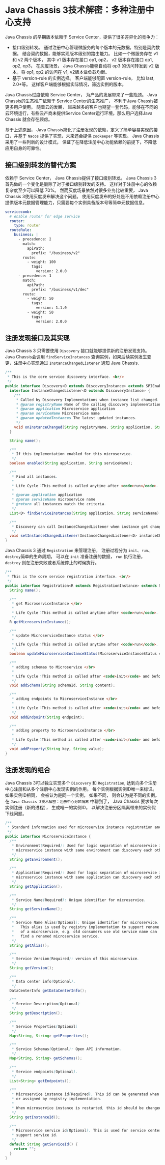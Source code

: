 # Java Chassis 3技术解密：多种注册中心支持

Java Chassis 的早期版本依赖于 Service Center，提供了很多差异化的竞争力：

* 接口级别转发。 通过注册中心管理微服务的每个版本的元数据，特别是契约数据。 结合契约数据，能够实现版本级别的路由能力。 比如一个微服务存在 v1 和 v2 两个版本， 其中 v1 版本存在接口 op1, op2， v2 版本存在接口 op1, op2, op3， 在灰度场景， Java Chassis能够自动将 op3 的访问转发到 v2 版本，将 op1, op2 的访问在 v1, v2版本做负载均衡。 
* 基于 version-rule 的实例选择。 客户端能够配置 version-rule， 比如 last, 2.0+等。 这样客户端能够根据实际情况，筛选实例的版本。 

Java Chassis过度依赖 Service Center， 为产品的发展带来了一些瓶颈。 Java Chassis的生态推广依赖于 Service Center的生态推广， 不利于Java Chassis被更多用户使用。 随着云的发展， 越来越多的客户也期望一套代码，能够在不同的云环境运行，有些云产商未提供Service Center运行环境，那么用户选择Java Chassis 就会存在顾虑。 

基于上述原因， Java Chassis简化了注册发现的依赖，定义了简单容易实现的接口，并基于 `Nacos` 提供了实现，未来还会提供 `zookeeper` 等实现。 Java Chassis 采用了一些列新的设计模式， 保证了在降低注册中心功能依赖的前提下，不降低应用自身的可靠性。 

## 接口级别转发的替代方案

依赖于 Service Center， Java Chassis提供了接口级别转发。 Java Chassis 3 首先做的一个变化是删除了对于接口级别转发的支持。 这样对于注册中心的依赖复杂度至少可以降低 70%。 然而灰度场景依然对很多业务比较重要， Java Chassis 3使用灰度发布解决这个问题。 使用灰度发布的好处是不用依赖注册中心提供版本元数据管理能力，只需要每个实例具备版本号等简单元数据信息。 

```yaml
servicecomb:
  # enable router for edge service
  router:
    type: router
  routeRule:
    business: |
      - precedence: 2
        match:
          apiPath:
            prefix: "/business/v2"
        route:
          - weight: 100
            tags:
              version: 2.0.0
      - precedence: 1
        match:
          apiPath:
            prefix: "/business/v1/dec"
        route:
          - weight: 50
            tags:
              version: 1.1.0
          - weight: 50
            tags:
              version: 2.0.0
```

## 注册发现接口及其实现

Java Chassis 3 只需要使用 `Discovery` 接口就能够提供新的注册发现支持。 Java Chassis会调用 `findServiceInstances` 查询实例，如果后续实例发生变更，注册中心实现通过 `InstanceChangedListener` 通知 Java Chassis. 

```java
/**
 * This is the core service discovery interface. <br/>
 */
public interface Discovery<D extends DiscoveryInstance> extends SPIEnabled, SPIOrder, LifeCycle {
  interface InstanceChangedListener<D extends DiscoveryInstance> {
    /**
     * Called by Discovery Implementations when instance list changed.
     * @param registryName Name of the calling discovery implementation
     * @param application Microservice application
     * @param serviceName Microservice name
     * @param updatedInstances The latest updated instances.
     */
    void onInstanceChanged(String registryName, String application, String serviceName, List<D> updatedInstances);
  }

  String name();

  /**
   * If this implementation enabled for this microservice.
   */
  boolean enabled(String application, String serviceName);

  /**
   * Find all instances.
   *
   * Life Cycle：This method is called anytime after <code>run</code>.
   *
   * @param application application
   * @param serviceName microservice name
   * @return all instances match the criteria.
   */
  List<D> findServiceInstances(String application, String serviceName);

  /**
   * Discovery can call InstanceChangedListener when instance get changed.
   */
  void setInstanceChangedListener(InstanceChangedListener<D> instanceChangedListener);
}

```

Java Chassis 3 通过 `Registration` 来管理注册， 注册过程分为 `init`、`run`、`destroy`简单的生命周期， 可以在 `init` 准备注册的数据， `run` 执行注册， `destroy` 则在注册失败或者系统停止的时候执行。 

```java
/**
 * This is the core service registration interface. <br/>
 */
public interface Registration<R extends RegistrationInstance> extends SPIEnabled, SPIOrder, LifeCycle {
  String name();

  /**
   * get MicroserviceInstance </br>
   *
   * Life Cycle：This method is called anytime after <code>run</code>.
   */
  R getMicroserviceInstance();

  /**
   * update MicroserviceInstance status </br>
   *
   * Life Cycle：This method is called anytime after <code>run</code>.
   */
  boolean updateMicroserviceInstanceStatus(MicroserviceInstanceStatus status);

  /**
   * adding schemas to Microservice </br>
   *
   * Life Cycle：This method is called after <code>init</code> and before <code>run</code>.
   */
  void addSchema(String schemaId, String content);

  /**
   * adding endpoints to MicroserviceInstance </br>
   *
   * Life Cycle：This method is called after <code>init</code> and before <code>run</code>.
   */
  void addEndpoint(String endpoint);

  /**
   * adding property to MicroserviceInstance </br>
   *
   * Life Cycle：This method is called after <code>init</code> and before <code>run</code>.
   */
  void addProperty(String key, String value);
}

```

## 注册发现的组合

Java Chassis 3可以独立实现多个 `Discovery` 和 `Registration`, 达到向多个注册中心注册和从多个注册中心发现实例的作用。 每个实例根据实例ID唯一来标识。 如果实例ID相同， 会被认为是同一个实例， 如果不同， 则会认为是不同的实例。 在 `Java Chassis 3技术解密：注册中心分区隔离` 中聊到了， Java Chassis 要求每次实例注册（新的进程）， 生成唯一的实例ID， 以解决注册分区隔离带来的实例假下线问题。 

```java
/**
 * Standard information used for microservice instance registration and discovery.
 */
public interface MicroserviceInstance {
  /**
   * Environment(Required): Used for logic separation of microservice instance. Only
   * microservice instance with same environment can discovery each other.
   */
  String getEnvironment();

  /**
   * Application(Required): Used for logic separation of microservice instance. Only
   * microservice instance with same application can discovery each other.
   */
  String getApplication();

  /**
   * Service Name(Required): Unique identifier for microservice.
   */
  String getServiceName();

  /**
   * Service Name Alias(Optional): Unique identifier for microservice.
   *   This alias is used by registry implementation to support rename
   *   of a microservice, e.g. old consumers use old service name can
   *   find a renamed microservice service.
   */
  String getAlias();

  /**
   * Service Version(Required): version of this microservice.
   */
  String getVersion();

  /**
   * Data center info(Optional).
   */
  DataCenterInfo getDataCenterInfo();

  /**
   * Service Description(Optional)
   */
  String getDescription();

  /**
   * Service Properties(Optional)
   */
  Map<String, String> getProperties();

  /**
   * Service Schemas(Optional): Open API information.
   */
  Map<String, String> getSchemas();

  /**
   * Service endpoints(Optional).
   */
  List<String> getEndpoints();

  /**
   * Microservice instance id(Required). This id can be generated when microservice instance is starting
   * or assigned by registry implementation.
   *
   * When microservice instance is restarted, this id should be changed.
   */
  String getInstanceId();

  /**
   * Microservice service id(Optional). This is used for service center, other implementations may not
   * support service id.
   */
  default String getServiceId() {
    return "";
  }
}

```

